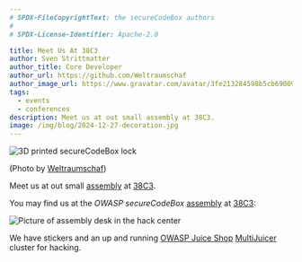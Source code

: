 ```yaml
---
# SPDX-FileCopyrightText: the secureCodeBox authors
#
# SPDX-License-Identifier: Apache-2.0

title: Meet Us At 38C3
author: Sven Strittmatter
author_title: Core Developer
author_url: https://github.com/Weltraumschaf
author_image_url: https://www.gravatar.com/avatar/3fe213284598b5cb69009665902c77a1
tags:
  - events
  - conferences
description: Meet us at out small assembly at 38C3.
image: /img/blog/2024-12-27-decoration.jpg
---
```


![3D printed secureCodeBox lock](/img/blog/2024-12-27-decoration.jpg)

(Photo by [Weltraumschaf](https://github.com/Weltraumschaf))

Meet us at out small [assembly][assembly] at [38C3][congress].

<!--truncate-->

You may find us at the _OWASP secureCodeBox_ [assembly][assembly] at [38C3][congress]:

![Picture of assembly desk in the hack center](/img/blog/2024-12-27-assembly.jpg)

We have stickers and an up and running [OWASP Juice Shop][juceshop] [MultiJuicer][multijuicer] cluster for hacking.

[assembly]:     https://events.ccc.de/congress/2024/hub/en/assembly/owasp_securecodebox/
[congress]:     https://events.ccc.de/congress/2024
[juceshop]:     https://github.com/juice-shop/juice-shop
[multijuicer]:  https://github.com/juice-shop/multi-juicer
